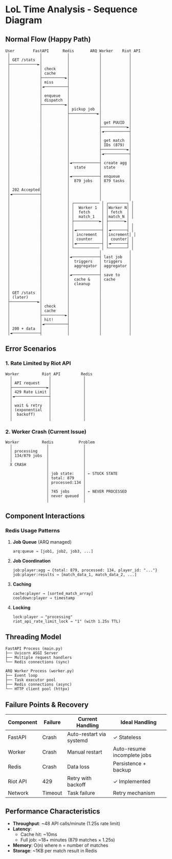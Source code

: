 # LoL Time Analysis - Sequence Diagram

## Normal Flow (Happy Path)

```
User        FastAPI      Redis       ARQ Worker    Riot API
 │             │           │             │            │
 │ GET /stats  │           │             │            │
 ├────────────►│           │             │            │
 │             │ check     │             │            │
 │             │ cache     │             │            │
 │             ├──────────►│             │            │
 │             │ miss      │             │            │
 │             │◄──────────┤             │            │
 │             │           │             │            │
 │             │ enqueue   │             │            │
 │             │ dispatch  │             │            │
 │             ├──────────►│             │            │
 │             │           │ pickup job  │            │
 │             │           ├────────────►│            │
 │             │           │             │            │
 │             │           │             │ get PUUID  │
 │             │           │             ├───────────►│
 │             │           │             │◄───────────┤
 │             │           │             │            │
 │             │           │             │ get match  │
 │             │           │             │ IDs (879)  │
 │             │           │             ├───────────►│
 │             │           │             │◄───────────┤
 │             │           │             │            │
 │             │           │◄────────────┤ create agg │
 │             │           │  state      │ state      │
 │             │           │             │            │
 │             │           │◄────────────┤ enqueue    │
 │             │           │  879 jobs   │ 879 tasks  │
 │             │           │             │            │
 │ 202 Accepted│           │             │            │
 │◄────────────┤           │             │            │
 │             │           │             │            │
 │             │           │ ┌─────────── │ ┌────────┐ │
 │             │           │ │  Worker 1  │ │Worker N│ │
 │             │           │ │  fetch     │ │ fetch  │ │
 │             │           │ │  match_1   │ │match_N │ │
 │             │           │ ├───────────►│ ├───────►│
 │             │           │ │            │ │        │ │
 │             │           │ │◄───────────┤ │◄───────┤ │
 │             │           │ │ increment  │ │increment│ │
 │             │           │ │ counter    │ │ counter│ │
 │             │           │ │◄───────────┤ │◄───────┤ │
 │             │           │ └─────────── │ └────────┘ │
 │             │           │             │            │
 │             │           │◄────────────┤ last job   │
 │             │           │  triggers   │ triggers   │
 │             │           │  aggregator │ aggregator │
 │             │           │             │            │
 │             │           │◄────────────┤ save to    │
 │             │           │  cache &    │ cache      │
 │             │           │  cleanup    │            │
 │             │           │             │            │
 │ GET /stats  │           │             │            │
 │ (later)     │           │             │            │
 ├────────────►│           │             │            │
 │             │ check     │             │            │
 │             │ cache     │             │            │
 │             ├──────────►│             │            │
 │             │ hit!      │             │            │
 │             │◄──────────┤             │            │
 │ 200 + data  │           │             │            │
 │◄────────────┤           │             │            │
```

## Error Scenarios

### 1. Rate Limited by Riot API

```
Worker          Riot API         Redis
  │                │              │
  │ API request    │              │
  ├───────────────►│              │
  │ 429 Rate Limit │              │
  │◄───────────────┤              │
  │                │              │
  │ wait & retry   │              │
  │ (exponential   │              │
  │  backoff)      │              │
  │                │              │
```

### 2. Worker Crash (Current Issue)

```
Worker          Redis           Problem
  │               │               │
  │ processing    │               │
  │ 134/879 jobs  │               │
  │               │               │
  X CRASH         │               │
                  │               │
                  │ job state:    │ ← STUCK STATE
                  │ total: 879    │
                  │ processed:134 │
                  │               │
                  │ 745 jobs      │ ← NEVER PROCESSED
                  │ never queued  │
                  │               │
```

## Component Interactions

### Redis Usage Patterns

1. **Job Queue** (ARQ managed)

   ```
   arq:queue → [job1, job2, job3, ...]
   ```

2. **Job Coordination**

   ```
   job:player:agg → {total: 879, processed: 134, player_id: "..."}
   job:player:results → [match_data_1, match_data_2, ...]
   ```

3. **Caching**

   ```
   cache:player → [sorted_match_array]
   cooldown:player → timestamp
   ```

4. **Locking**
   ```
   lock:player → "processing"
   riot_api_rate_limit_lock → "1" (with 1.25s TTL)
   ```

## Threading Model

```
FastAPI Process (main.py)
├── Uvicorn ASGI Server
├── Multiple request handlers
└── Redis connections (sync)

ARQ Worker Process (worker.py)
├── Event loop
├── Task executor pool
├── Redis connections (async)
└── HTTP client pool (httpx)
```

## Failure Points & Recovery

| Component | Failure | Current Handling         | Ideal Handling              |
| --------- | ------- | ------------------------ | --------------------------- |
| FastAPI   | Crash   | Auto-restart via systemd | ✓ Stateless                 |
| Worker    | Crash   | Manual restart           | Auto-resume incomplete jobs |
| Redis     | Crash   | Data loss                | Persistence + backup        |
| Riot API  | 429     | Retry with backoff       | ✓ Implemented               |
| Network   | Timeout | Task failure             | Retry mechanism             |

## Performance Characteristics

- **Throughput**: ~48 API calls/minute (1.25s rate limit)
- **Latency**:
  - Cache hit: ~10ms
  - Full job: ~18+ minutes (879 matches × 1.25s)
- **Memory**: O(n) where n = number of matches
- **Storage**: ~1KB per match result in Redis

